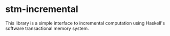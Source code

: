 # stm-incremental

This library is a simple interface to incremental computation using Haskell's
software transactional memory system.
